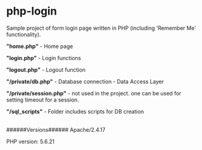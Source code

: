 # php-login
Sample project of form login page written in PHP (including 'Remember Me' functionality).

**"home.php"** - Home page

**"login.php"** - Login functions

**"logout.php"** - Logout function

**"/private/db.php"** - Database connection - Data Access Layer

**"/private/session.php"** - not used in the project. one can be used for setting timeout for a session.

**"/sql_scripts"** - Folder includes scripts for DB creation

<br/>
######Versions######
Apache/2.4.17

PHP version: 5.6.21
